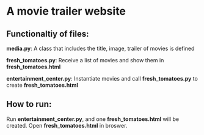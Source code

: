 # A movie trailer website

## Functionaltiy of files:

**media.py**: A class that includes the title, image, trailer of movies is defined

**fresh_tomatoes.py**: Receive a list of movies and show them in **fresh_tomatoes.html**

**entertainment_center.py**: Instantiate movies and call **fresh_tomatoes.py** to create **fresh_tomatoes.html**

## How to run:

Run **entertainment_center.py**, and one **fresh_tomatoes.html** will be created. Open **fresh_tomatoes.html** in broswer. 
